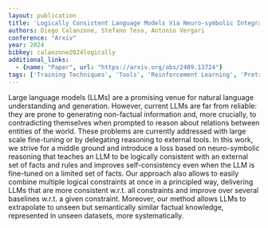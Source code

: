 ```yaml
---
layout: publication
title: 'Logically Consistent Language Models Via Neuro-symbolic Integration'
authors: Diego Calanzone, Stefano Teso, Antonio Vergari
conference: "Arxiv"
year: 2024
bibkey: calanzone2024logically
additional_links:
  - {name: "Paper", url: "https://arxiv.org/abs/2409.13724"}
tags: ['Training Techniques', 'Tools', 'Reinforcement Learning', 'Pretraining Methods', 'Fine-Tuning', 'Prompting']
---
```

Large language models (LLMs) are a promising venue for natural language
understanding and generation. However, current LLMs are far from reliable: they
are prone to generating non-factual information and, more crucially, to
contradicting themselves when prompted to reason about relations between
entities of the world. These problems are currently addressed with large scale
fine-tuning or by delegating reasoning to external tools. In this work, we
strive for a middle ground and introduce a loss based on neuro-symbolic
reasoning that teaches an LLM to be logically consistent with an external set
of facts and rules and improves self-consistency even when the LLM is
fine-tuned on a limited set of facts. Our approach also allows to easily
combine multiple logical constraints at once in a principled way, delivering
LLMs that are more consistent w.r.t. all constraints and improve over several
baselines w.r.t. a given constraint. Moreover, our method allows LLMs to
extrapolate to unseen but semantically similar factual knowledge, represented
in unseen datasets, more systematically.
